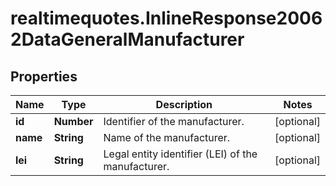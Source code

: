 # realtimequotes.InlineResponse20062DataGeneralManufacturer

## Properties

Name | Type | Description | Notes
------------ | ------------- | ------------- | -------------
**id** | **Number** | Identifier of the manufacturer. | [optional] 
**name** | **String** | Name of the manufacturer. | [optional] 
**lei** | **String** | Legal entity identifier (LEI) of the manufacturer. | [optional] 



